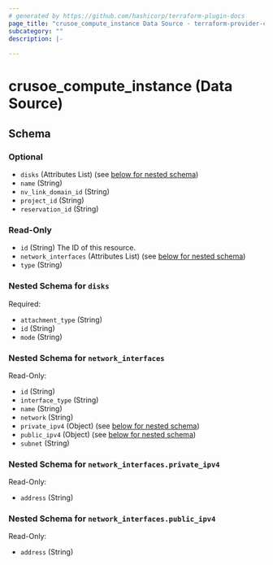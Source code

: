 ```yaml
---
# generated by https://github.com/hashicorp/terraform-plugin-docs
page_title: "crusoe_compute_instance Data Source - terraform-provider-crusoe"
subcategory: ""
description: |-
  
---
```


# crusoe_compute_instance (Data Source)





<!-- schema generated by tfplugindocs -->
## Schema

### Optional

- `disks` (Attributes List) (see [below for nested schema](#nestedatt--disks))
- `name` (String)
- `nv_link_domain_id` (String)
- `project_id` (String)
- `reservation_id` (String)

### Read-Only

- `id` (String) The ID of this resource.
- `network_interfaces` (Attributes List) (see [below for nested schema](#nestedatt--network_interfaces))
- `type` (String)

<a id="nestedatt--disks"></a>
### Nested Schema for `disks`

Required:

- `attachment_type` (String)
- `id` (String)
- `mode` (String)


<a id="nestedatt--network_interfaces"></a>
### Nested Schema for `network_interfaces`

Read-Only:

- `id` (String)
- `interface_type` (String)
- `name` (String)
- `network` (String)
- `private_ipv4` (Object) (see [below for nested schema](#nestedatt--network_interfaces--private_ipv4))
- `public_ipv4` (Object) (see [below for nested schema](#nestedatt--network_interfaces--public_ipv4))
- `subnet` (String)

<a id="nestedatt--network_interfaces--private_ipv4"></a>
### Nested Schema for `network_interfaces.private_ipv4`

Read-Only:

- `address` (String)


<a id="nestedatt--network_interfaces--public_ipv4"></a>
### Nested Schema for `network_interfaces.public_ipv4`

Read-Only:

- `address` (String)
